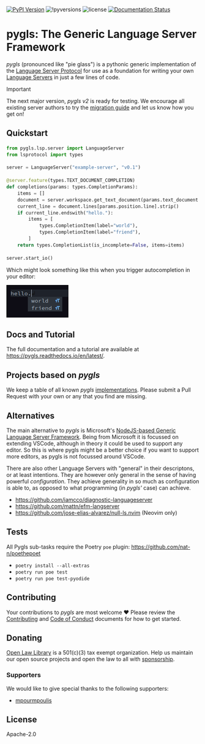 [![PyPI Version](https://img.shields.io/pypi/v/pygls.svg)](https://pypi.org/project/pygls/) ![!pyversions](https://img.shields.io/pypi/pyversions/pygls.svg) ![license](https://img.shields.io/pypi/l/pygls.svg) [![Documentation Status](https://img.shields.io/badge/docs-latest-green.svg)](https://pygls.readthedocs.io/en/latest/)

# pygls: The Generic Language Server Framework

_pygls_ (pronounced like "pie glass") is a pythonic generic implementation of the [Language Server Protocol](https://microsoft.github.io/language-server-protocol/specification) for use as a foundation for writing your own [Language Servers](https://langserver.org/) in just a few lines of code.

> [!IMPORTANT]
> The next major version, *pygls v2* is ready for testing. 
> We encourage all existing server authors to try the [migration guide](https://pygls.readthedocs.io/en/latest/pygls/howto/migrate-to-v2.html) and let us know how you get on!

## Quickstart
```python
from pygls.lsp.server import LanguageServer
from lsprotocol import types 

server = LanguageServer("example-server", "v0.1")

@server.feature(types.TEXT_DOCUMENT_COMPLETION)
def completions(params: types.CompletionParams):
    items = []
    document = server.workspace.get_text_document(params.text_document.uri)
    current_line = document.lines[params.position.line].strip()
    if current_line.endswith("hello."):
        items = [
            types.CompletionItem(label="world"),
            types.CompletionItem(label="friend"),
        ]
    return types.CompletionList(is_incomplete=False, items=items)

server.start_io()
```

Which might look something like this when you trigger autocompletion in your editor:

![completions](https://raw.githubusercontent.com/openlawlibrary/pygls/master/docs/assets/hello-world-completion.png)

## Docs and Tutorial

The full documentation and a tutorial are available at <https://pygls.readthedocs.io/en/latest/>.

## Projects based on _pygls_

We keep a table of all known _pygls_ [implementations](https://github.com/openlawlibrary/pygls/blob/master/Implementations.md). Please submit a Pull Request with your own or any that you find are missing.

## Alternatives

The main alternative to _pygls_ is Microsoft's [NodeJS-based Generic Language Server Framework](https://github.com/microsoft/vscode-languageserver-node). Being from Microsoft it is focussed on extending VSCode, although in theory it could be used to support any editor. So this is where pygls might be a better choice if you want to support more editors, as pygls is not focussed around VSCode.

There are also other Language Servers with "general" in their descriptons, or at least intentions. They are however only general in the sense of having powerful _configuration_. They achieve generality in so much as configuration is able to, as opposed to what programming (in _pygls'_ case) can achieve.
  * https://github.com/iamcco/diagnostic-languageserver
  * https://github.com/mattn/efm-langserver
  * https://github.com/jose-elias-alvarez/null-ls.nvim (Neovim only)

## Tests
All Pygls sub-tasks require the Poetry `poe` plugin: https://github.com/nat-n/poethepoet

* `poetry install --all-extras`
* `poetry run poe test`
* `poetry run poe test-pyodide`


## Contributing

Your contributions to _pygls_ are most welcome ❤️ Please review the [Contributing](https://github.com/openlawlibrary/pygls/blob/master/CONTRIBUTING.md) and [Code of Conduct](https://github.com/openlawlibrary/pygls/blob/master/CODE_OF_CONDUCT.md) documents for how to get started.

## Donating

[Open Law Library](http://www.openlawlib.org/) is a 501(c)(3) tax exempt organization. Help us maintain our open source projects and open the law to all with [sponsorship](https://github.com/sponsors/openlawlibrary).

### Supporters

We would like to give special thanks to the following supporters:
* [mpourmpoulis](https://github.com/mpourmpoulis)

## License

Apache-2.0
